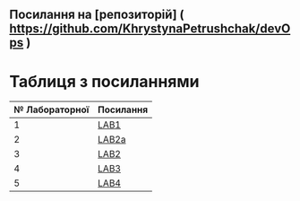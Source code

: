 

Посилання на [репозиторій] ( https://github.com/KhrystynaPetrushchak/devOps )
---
# Таблиця з посиланнями
|№ Лабораторної|Посилання|
|---|---|
|1|[LAB1](https://github.com/KhrystynaPetrushchak/devOps/tree/main/Lab1)|
|2|[LAB2a](https://github.com/KhrystynaPetrushchak/devOps/tree/main/Lab2a)|
|3|[LAB2](https://github.com/KhrystynaPetrushchak/devOps/tree/main/Lab2)|
|4|[LAB3](https://github.com/KhrystynaPetrushchak/devOps/tree/main/Lab3)|
|5|[LAB4](https://github.com/KhrystynaPetrushchak/devOps/tree/main/Lab4)|

